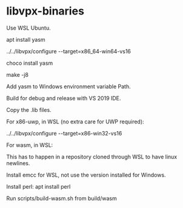 # libvpx-binaries

Use WSL Ubuntu.

apt install yasm

../../libvpx/configure --target=x86_64-win64-vs16

choco install yasm

make -j8

Add yasm to Windows environment variable Path.

Build for debug and release with VS 2019 IDE.

Copy the .lib files.



For x86-uwp, in WSL (no extra care for UWP required):

../../libvpx/configure --target=x86-win32-vs16

For wasm, in WSL:

This has to happen in a repository cloned through WSL to have linux newlines.

Install emcc for WSL, not use the version installed for Windows.

Install perl: apt install perl

Run scripts/build-wasm.sh from build/wasm
